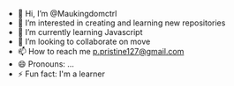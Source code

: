 - 👋 Hi, I’m @Maukingdomctrl
- 👀 I’m interested in creating and learning new repositories 
- 🌱 I’m currently learning Javascript
- 💞️ I’m looking to collaborate on move
- 📫 How to reach me p.pristine127@gmail.com
- 😄 Pronouns: ...
- ⚡ Fun fact: I'm a learner 

<!---
Maukingdomctrl/Maukingdomctrl is a ✨ special ✨ repository because its `README.md` (this file) appears on your GitHub profile.
You can click the Preview link to take a look at your changes.
--->
